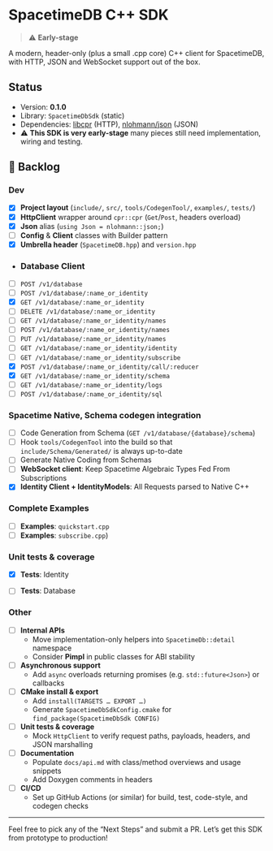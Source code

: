 # SpacetimeDB C++ SDK

> ⚠️ **Early-stage**

A modern, header-only (plus a small .cpp core) C++ client for SpacetimeDB, with HTTP, JSON and WebSocket 
support out of the box.

## Status

- Version: **0.1.0**  
- Library: `SpacetimeDbSdk` (static)  
- Dependencies: [libcpr](https://github.com/libcpr/cpr) (HTTP), [nlohmann/json](https://github.com/nlohmann/json) (JSON)  
- ⚠️ **This SDK is very early-stage** many pieces still need implementation, wiring and testing.

## 👹 Backlog

### Dev

- [x] **Project layout** (`include/`, `src/`, `tools/CodegenTool/`, `examples/`, `tests/`)
- [x] **HttpClient** wrapper around `cpr::cpr` (`Get`/`Post`, headers overload)
- [x] **Json** alias (`using Json = nlohmann::json;`)
- [ ] **Config** & **Client** classes with Builder pattern
- [X] **Umbrella header** (`SpacetimeDB.hpp`) and `version.hpp`
  
- ### Database Client
- [ ] `POST /v1/database`
- [ ] `POST /v1/database/:name_or_identity`
- [X] `GET /v1/database/:name_or_identity`
- [ ] `DELETE /v1/database/:name_or_identity`
- [ ] `GET /v1/database/:name_or_identity/names`
- [ ] `POST /v1/database/:name_or_identity/names`
- [ ] `PUT /v1/database/:name_or_identity/names`
- [ ] `GET /v1/database/:name_or_identity/identity`
- [ ] `GET /v1/database/:name_or_identity/subscribe`
- [X] `POST /v1/database/:name_or_identity/call/:reducer`
- [X] `GET /v1/database/:name_or_identity/schema`
- [ ] `GET /v1/database/:name_or_identity/logs`
- [ ] `POST /v1/database/:name_or_identity/sql`

### Spacetime Native, Schema codegen integration 
- [ ] Code Generation from Schema (`GET /v1/database/{database}/schema`)
- [ ] Hook `tools/CodegenTool` into the build so that `include/Schema/Generated/` is always up-to-date
- [ ] Generate Native Coding from Schemas
- [ ] **WebSocket client**: Keep Spacetime Algebraic Types Fed From Subscriptions
- [x] **Identity Client + IdentityModels**: All Requests parsed to Native C++

### Complete Examples
- [ ] **Examples**: `quickstart.cpp`
- [ ] **Examples**: `subscribe.cpp`)

### Unit tests & coverage
- [X] **Tests**: Identity
- [ ] **Tests**: Database


### Other
- [ ] **Internal APIs**
    - Move implementation-only helpers into `SpacetimeDb::detail` namespace
    - Consider **Pimpl** in public classes for ABI stability
- [ ] **Asynchronous support**
    - Add `async` overloads returning promises (e.g. `std::future<Json>`) or callbacks
- [ ] **CMake install & export**
    - Add `install(TARGETS … EXPORT …)`
    - Generate `SpacetimeDbSdkConfig.cmake` for `find_package(SpacetimeDbSdk CONFIG)`
- [ ] **Unit tests & coverage**
    - Mock `HttpClient` to verify request paths, payloads, headers, and JSON marshalling
- [ ] **Documentation**
    - Populate `docs/api.md` with class/method overviews and usage snippets
    - Add Doxygen comments in headers
- [ ] **CI/CD**
    - Set up GitHub Actions (or similar) for build, test, code-style, and codegen checks

---

Feel free to pick any of the “Next Steps” and submit a PR. Let’s get this SDK from prototype to production!  
